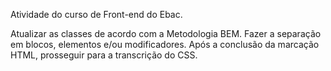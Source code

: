 Atividade do curso de Front-end do Ebac.

Atualizar as classes de acordo com a Metodologia BEM.
Fazer a separação em blocos, elementos e/ou modificadores.
Após a conclusão da marcação HTML, prosseguir para a transcrição do CSS.
